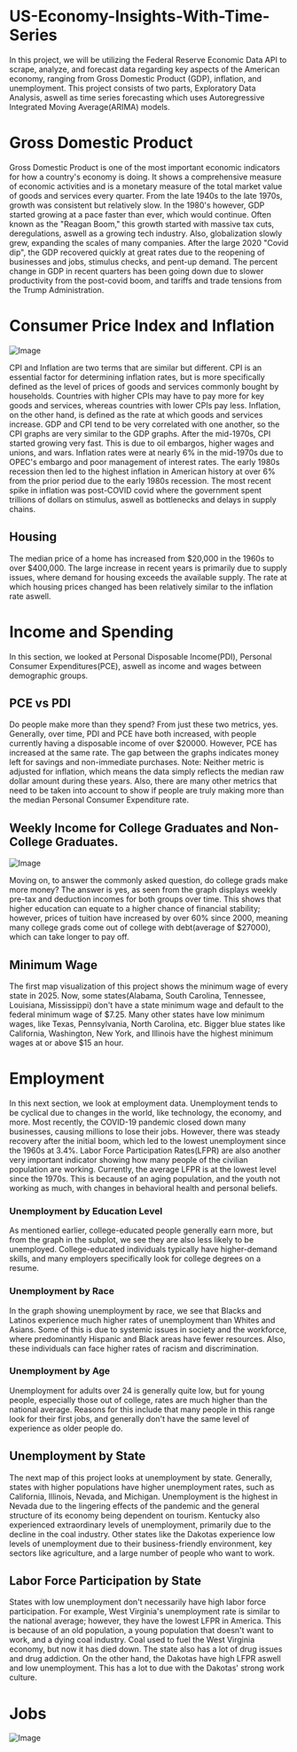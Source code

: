 # US-Economy-Insights-With-Time-Series
In this project, we will be utilizing the Federal Reserve Economic Data API to scrape, analyze, and forecast data regarding key aspects of the American economy, ranging from Gross Domestic Product (GDP), inflation, and unemployment. This project consists of two parts, Exploratory Data Analysis, aswell as time series forecasting which uses Autoregressive Integrated Moving Average(ARIMA) models.


# Gross Domestic Product
Gross Domestic Product is one of the most important economic indicators for how a country's economy is doing. It shows a comprehensive measure of economic activities and is a monetary measure of the total market value of goods and services every quarter. From the late 1940s to the late 1970s, growth was consistent but relatively slow. In the 1980's however, GDP started growing at a pace faster than ever, which would continue. Often known as the "Reagan Boom," this growth started with massive tax cuts, deregulations, aswell as a growing tech industry. Also, globalization slowly grew, expanding the scales of many companies. After the large 2020 "Covid dip", the GDP recovered quickly at great rates due to the reopening of businesses and jobs, stimulus checks, and pent-up demand. The percent change in GDP in recent quarters has been going down due to slower productivity from the post-covid boom, and tariffs and trade tensions from the Trump Administration.


# Consumer Price Index and Inflation
![Image](https://github.com/user-attachments/assets/8b1f5d6e-ccff-4479-afa7-bb8b90e37738)

CPI and Inflation are two terms that are similar but different. CPI is an essential factor for determining inflation rates, but is more specifically defined as the level of prices of goods and services commonly bought by households. Countries with higher CPIs may have to pay more for key goods and services, whereas countries with lower CPIs pay less. Inflation, on the other hand, is defined as the rate at which goods and services increase. GDP and CPI tend to be very correlated with one another, so the CPI graphs are very similar to the GDP graphs. After the mid-1970s, CPI started growing very fast. This is due to oil embargos, higher wages and unions, and wars. Inflation rates were at nearly 6% in the mid-1970s due to OPEC's embargo and poor management of interest rates. The early 1980s recession then led to the highest inflation in American history at over 6% from the prior period due to the early 1980s recession. The most recent spike in inflation was post-COVID covid where the government spent trillions of dollars on stimulus, aswell as bottlenecks and delays in supply chains.

## Housing
The median price of a home has increased from $20,000 in the 1960s to over $400,000. The large increase in recent years is primarily due to supply issues, where demand for housing exceeds the available supply.
The rate at which housing prices changed has been relatively similar to the inflation rate aswell.


# Income and Spending
In this section, we looked at Personal Disposable Income(PDI), Personal Consumer Expenditures(PCE), aswell as income and wages between demographic groups.

## PCE vs PDI
Do people make more than they spend? From just these two metrics, yes. Generally, over time, PDI and PCE have both increased, with people currently having a disposable income of over $20000. However, PCE has increased at the same rate. The gap between the graphs indicates money left for savings and non-immediate purchases.
Note: Neither metric is adjusted for inflation, which means the data simply reflects the median raw dollar amount during these years. Also, there are many other metrics that need to be taken into account to show if people are truly making more than the median Personal Consumer Expenditure rate.

## Weekly Income for College Graduates and Non-College Graduates.
![Image](https://github.com/user-attachments/assets/efe82288-1b88-4b64-b99a-f1d906c7ba28)

Moving on, to answer the commonly asked question, do college grads make more money? The answer is yes, as seen from the graph displays weekly pre-tax and deduction incomes for both groups over time. This shows that higher education can equate to a higher chance of financial stability; however, prices of tuition have increased by over 60% since 2000, meaning many college grads come out of college with debt(average of $27000), which can take longer to pay off.

## Minimum Wage
The first map visualization of this project shows the minimum wage of every state in 2025. Now, some states(Alabama, South Carolina, Tennessee, Louisiana, Mississippi) don't have a state minimum wage and default to the federal minimum wage of $7.25. Many other states have low minimum wages, like Texas, Pennsylvania, North Carolina, etc. Bigger blue states like California, Washington, New York, and Illinois have the highest minimum wages at or above $15 an hour.


# Employment
In this next section, we look at employment data. Unemployment tends to be cyclical due to changes in the world, like technology, the economy, and more. Most recently, the COVID-19 pandemic closed down many businesses, causing millions to lose their jobs. However, there was steady recovery after the initial boom, which led to the lowest unemployment since the 1960s at 3.4%. Labor Force Participation Rates(LFPR) are also another very important indicator showing how many people of the civilian population are working. Currently, the average LFPR is at the lowest level since the 1970s. This is because of an aging population, and the youth not working as much, with changes in behavioral health and personal beliefs. 

### Unemployment by Education Level
As mentioned earlier, college-educated people generally earn more, but from the graph in the subplot, we see they are also less likely to be unemployed. College-educated individuals typically have higher-demand skills, and many employers specifically look for college degrees on a resume.

### Unemployment by Race
In the graph showing unemployment by race, we see that Blacks and Latinos experience much higher rates of unemployment than Whites and Asians. Some of this is due to systemic issues in society and the workforce, where predominantly Hispanic and Black areas have fewer resources. Also, these individuals can face higher rates of racism and discrimination.

### Unemployment by Age
Unemployment for adults over 24 is generally quite low, but for young people, especially those out of college, rates are much higher than the national average. Reasons for this include that many people in this range look for their first jobs, and generally don't have the same level of experience as older people do. 

## Unemployment by State
The next map of this project looks at unemployment by state. Generally, states with higher populations have higher unemployment rates, such as California, Illinois, Nevada, and Michigan. Unemployment is the highest in Nevada due to the lingering effects of the pandemic and the general structure of its economy being dependent on tourism. Kentucky also experienced extraordinary levels of unemployment, primarily due to the decline in the coal industry. Other states like the Dakotas experience low levels of unemployment due to their business-friendly environment, key sectors like agriculture, and a large number of people who want to work. 

## Labor Force Participation by State
States with low unemployment don't necessarily have high labor force participation. For example, West Virginia's unemployment rate is similar to the national average; however, they have the lowest LFPR in America. This is because of an old population, a young population that doesn't want to work, and a dying coal industry. Coal used to fuel the West Virginia economy, but now it has died down. The state also has a lot of drug issues and drug addiction. 
On the other hand, the Dakotas have high LFPR aswell and low unemployment. This has a lot to due with the Dakotas' strong work culture. 


# Jobs
![Image](https://github.com/user-attachments/assets/af80c512-59ae-4a72-ae8d-280789fbb173)


